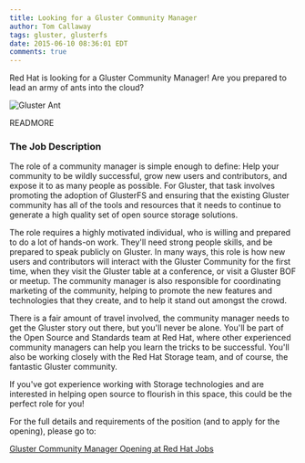 ```yaml
---
title: Looking for a Gluster Community Manager
author: Tom Callaway
tags: gluster, glusterfs
date: 2015-06-10 08:36:01 EDT
comments: true
---
```


Red Hat is looking for a Gluster Community Manager! Are you prepared to lead an army of ants into the cloud?

![Gluster Ant](/images/http://www.gluster.org/images/antmascot.png)

READMORE

### The Job Description

The role of a community manager is simple enough to define: Help your community to be wildly successful, grow new users
and contributors, and expose it to as many people as possible. For Gluster, that task involves promoting the adoption of 
GlusterFS and ensuring that the existing Gluster community has all of the tools and resources that it needs to continue
to generate a high quality set of open source storage solutions.

The role requires a highly motivated individual, who is willing and prepared to do a lot of hands-on work. They'll need 
strong people skills, and be prepared to speak publicly on Gluster. In many ways, this role is how new users and contributors
will interact with the Gluster Community for the first time, when they visit the Gluster table at a conference, or visit a 
Gluster BOF or meetup. The community manager is also responsible for coordinating marketing of the community, helping to 
promote the new features and technologies that they create, and to help it stand out amongst the crowd.

There is a fair amount of travel involved, the community manager needs to get the Gluster story out there, but you'll never
be alone. You'll be part of the Open Source and Standards team at Red Hat, where other experienced community managers can help
you learn the tricks to be successful. You'll also be working closely with the Red Hat Storage team, and of course, the
fantastic Gluster community.

If you've got experience working with Storage technologies and are interested in helping open source to flourish in this space,
this could be the perfect role for you!

For the full details and requirements of the position (and to apply for the opening), please go to:

[Gluster Community Manager Opening at Red Hat Jobs](http://jobs.redhat.com/jobs/descriptions/gluster-community-manager-job-1-5457472)

